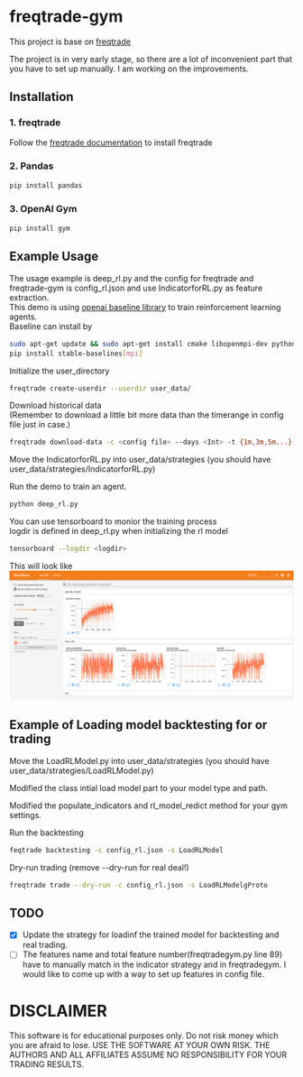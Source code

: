 # freqtrade-gym

This project is base on [freqtrade](https://github.com/freqtrade/freqtrade)  

The project is in very early stage, so there are a lot of inconvenient part that you have to set up manually. I am working on the improvements.   

## Installation 
### 1. freqtrade
Follow the [freqtrade documentation](https://www.freqtrade.io/en/latest/) to install freqtrade

### 2. Pandas
```sh
pip install pandas
```

### 3. OpenAI Gym
```sh
pip install gym
```

## Example Usage
The usage example is deep_rl.py and the config for freqtrade and freqtrade-gym is config_rl.json and use IndicatorforRL.py as feature extraction.  
This demo is using [openai baseline library](https://github.com/hill-a/stable-baselines) to train reinforcement learning agents.  
Baseline can install by  
```sh
sudo apt-get update && sudo apt-get install cmake libopenmpi-dev python3-dev zlib1g-dev
pip install stable-baselines[mpi]
```

Initialize the user_directory  
```sh
freqtrade create-userdir --userdir user_data/
```  

Download historical data  
(Remember to download a little bit more data than the timerange in config file just in case.)  
```sh
freqtrade download-data -c <config file> --days <Int> -t {1m,3m,5m...}
```  

Move the IndicatorforRL.py into user_data/strategies (you should have user_data/strategies/IndicatorforRL.py)  

Run the demo to train an agent.
```sh
python deep_rl.py
```  

You can use tensorboard to monior the training process  
logdir is defined in deep_rl.py when initializing the rl model
```sh
tensorboard --logdir <logdir>
```  
This will look like  
![alt tensorboard](TensorBoardScreenshot.png?raw=true  "tensorboard")  


## Example of Loading model backtesting for or trading  

Move the LoadRLModel.py into user_data/strategies (you should have user_data/strategies/LoadRLModel.py)  

Modified the class intial load model part to your model type and path.  

Modified the populate_indicators and rl_model_redict method for your gym settings.  

Run the backtesting  
```sh  
feqtrade backtesting -c config_rl.json -s LoadRLModel
```  

Dry-run trading (remove --dry-run for real deal!)  
```sh  
freqtrade trade --dry-run -c config_rl.json -s LoadRLModelgProto
```


## TODO  
- [x] Update the strategy for loadinf the trained model for backtesting and real trading.
- [ ] The features name and total feature number(freqtradegym.py line 89) have to manually match in the indicator strategy and in freqtradegym. I would like to come up with a way to set up features in config file.  

# DISCLAIMER
This software is for educational purposes only. Do not risk money which you are afraid to lose. USE THE SOFTWARE AT YOUR OWN RISK. THE AUTHORS AND ALL AFFILIATES ASSUME NO RESPONSIBILITY FOR YOUR TRADING RESULTS.  